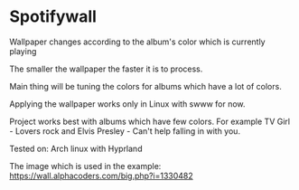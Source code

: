 # Spotifywall
Wallpaper changes according to the album's color which is currently playing

The smaller the wallpaper the faster it is to process.

Main thing will be tuning the colors for albums which have a lot of colors.

Applying the wallpaper works only in Linux with swww for now. 

Project works best with albums which have few colors. For example TV Girl - Lovers rock and Elvis Presley - Can't help falling in with you.

Tested on:
Arch linux with Hyprland

The image which is used in the example: https://wall.alphacoders.com/big.php?i=1330482
